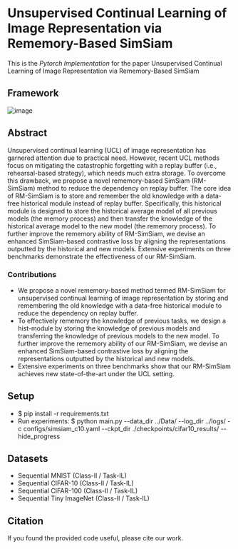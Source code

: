 # Unsupervised Continual Learning of Image Representation via Rememory-Based SimSiam
This is the *Pytorch Implementation* for the paper Unsupervised Continual Learning of Image Representation via Rememory-Based SimSiam

## Framework
![image]([https://github.com/S2VTouser/Rememory-based-SimSiam/files/13692458/frame.pdf](https://github.com/S2VTouser/Rememory-based-SimSiam/blob/main/img/frame.pdf))

## Abstract
Unsupervised continual learning (UCL) of image representation has garnered attention due to practical need. However, recent UCL methods focus on mitigating the catastrophic forgetting with a replay buffer (i.e., rehearsal-based strategy), which needs much extra storage. To overcome this drawback, we propose a novel rememory-based SimSiam (RM-SimSiam) method to reduce the dependency on replay buffer. The core idea of RM-SimSiam is to store and remember the old knowledge with a data-free historical module instead of replay buffer. Specifically, this historical module is designed to store the historical average model of all previous models (the memory process) and then transfer the knowledge of the historical average model to the new model (the rememory process). To further improve the rememory ability of RM-SimSiam, we devise an enhanced SimSiam-based contrastive loss by aligning the representations outputted by the historical and new models. Extensive experiments on three benchmarks demonstrate the effectiveness of our RM-SimSiam.

### Contributions
* We propose a novel rememory-based method termed RM-SimSiam for unsupervised continual learning of image representation by storing and remembering the old knowledge with a data-free historical module to reduce the dependency on replay buffer.
* To effectively rememory the knowledge of previous tasks, we design a hist-module by storing the knowledge of previous models and transferring the knowledge of previous models to the new model. To further improve the rememory ability of our RM-SimSiam, we devise an enhanced SimSiam-based contrastive loss by aligning the representations outputted by the historical and new models.
* Extensive experiments on three benchmarks show that our RM-SimSiam achieves new state-of-the-art under the UCL setting. 

## Setup
* $ pip install -r requirements.txt
* Run experiments: $ python main.py --data_dir ../Data/ --log_dir ../logs/ -c configs/simsiam_c10.yaml --ckpt_dir ./checkpoints/cifar10_results/ --hide_progress

## Datasets
* Sequential MNIST (Class-Il / Task-IL)
* Sequential CIFAR-10 (Class-Il / Task-IL)
* Sequential CIFAR-100 (Class-Il / Task-IL)
* Sequential Tiny ImageNet (Class-Il / Task-IL)

## Citation
If you found the provided code useful, please cite our work.

